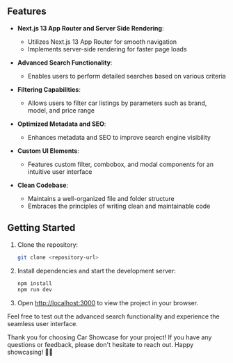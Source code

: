 ## Features

- **Next.js 13 App Router and Server Side Rendering**:
  - Utilizes Next.js 13 App Router for smooth navigation
  - Implements server-side rendering for faster page loads

- **Advanced Search Functionality**:
  - Enables users to perform detailed searches based on various criteria

- **Filtering Capabilities**:
  - Allows users to filter car listings by parameters such as brand, model, and price range

- **Optimized Metadata and SEO**:
  - Enhances metadata and SEO to improve search engine visibility

- **Custom UI Elements**:
  - Features custom filter, combobox, and modal components for an intuitive user interface

- **Clean Codebase**:
  - Maintains a well-organized file and folder structure
  - Embraces the principles of writing clean and maintainable code

## Getting Started

1. Clone the repository:

   ```bash
   git clone <repository-url>
   ```

2. Install dependencies and start the development server:

   ```bash
   npm install
   npm run dev
   ```

3. Open [http://localhost:3000](http://localhost:3000) to view the project in your browser.

Feel free to test out the advanced search functionality and experience the seamless user interface.

Thank you for choosing Car Showcase for your project! If you have any questions or feedback, please don't hesitate to reach out. Happy showcasing! 🚗✨
